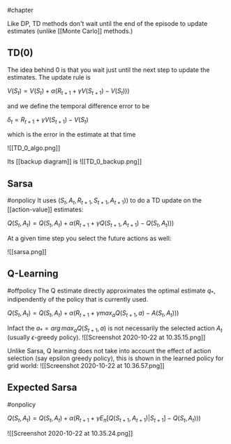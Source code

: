 #chapter 

Like DP, TD methods don't wait until the end of the episode to update estimates (unlike [[Monte Carlo]] methods.)

## TD(0)
The idea behind 0 is that you wait just until the next step to update the estimates. The update rule is

$V(S_t) = V(S_t) + \alpha (R_{t + 1} + \gamma V(S_{t + 1}) - V(S_t)))$

and we define the temporal difference error to be

$\delta_t = R_{t + 1} + \gamma V(S_{t + 1}) - V(S_t)$

which is the error in the estimate at that time

![[TD_0_algo.png]]

Its [[backup diagram]] is 
![[TD_0_backup.png]]


## Sarsa
#onpolicy 
It uses $(S_t, A_t, R_{t + 1}, S_{t + 1}, A_{t+1}))$ to do a TD update on the [[action-value]] estimates:

$Q(S_t, A_t) = Q(S_t, A_t) + \alpha (R_{t + 1} + \gamma Q(S_{t + 1}, A_{t + 1}) - Q(S_t, A_t)))$

At a given time step you select the future actions as well:

![[sarsa.png]]

## Q-Learning 
#offpolicy 
The Q estimate directly approximates the optimal estimate $q_{*}$, indipendently of the policy that is currently used. 

$Q(S_t, A_t) = Q(S_t, A_t) + \alpha (R_{t + 1} + \gamma max_a Q(S_{t + 1}, a) - A(S_t, A_t)))$

Infact the $a_{*} = arg\,max_a Q(S_{t + 1}, a)$ is not necessarily the selected action $A_t$ (usually $\epsilon$-greedy policy). 
![[Screenshot 2020-10-22 at 10.35.15.png]]

Unlike Sarsa, Q learning does not take into account the effect of action selection (say epsilon greedy policy), this is shown in the learned policy for grid world:
![[Screenshot 2020-10-22 at 10.36.57.png]]

## Expected Sarsa 
#onpolicy 

$Q(S_t, A_t) = Q(S_t, A_t) + \alpha (R_{t + 1} + \gamma E_{\pi}[Q(S_{t + 1}, A_{t + 1})|S_{t + 1}] - Q(S_t, A_t)))$

![[Screenshot 2020-10-22 at 10.35.24.png]]

